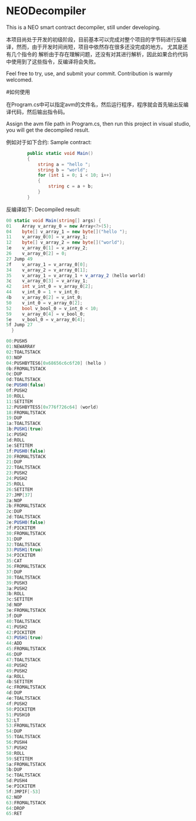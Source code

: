 # NEODecompiler
This is a NEO smart contract decompiler, still under developing.

本项目尚处于开发的初级阶段，目前基本可以完成对整个项目的字节码进行反编译，然而，由于开发时间尚短，项目中依然存在很多还没完成的地方。 尤其是还有几个指令的
解析由于存在理解问题，还没有对其进行解析，因此如果合约代码中使用到了这些指令，反编译将会失败。

Feel free to try, use, and submit your commit. Contribution is warmly welcomed.

#如何使用

在Program.cs中可以指定avm的文件名，然后运行程序，程序就会首先输出反编译代码，然后输出指令码。

Assign the avm file path in Program.cs, then run this project in visual studio, you will get the decompiled result.

例如对于如下合约:
Sample contract:

```c#
        public static void Main()
        {
            string a = "hello ";
            string b = "world";
            for (int i = 0; i < 10; i++)
            {
                string c = a + b;
            }
        }
```

反编译如下:
Decompiled result:

```C#
00 static void Main(string[] args) {
01    Array v_array_0 = new Array<?>(5);
04    byte[] v_array_1 = new byte[]("hello ");
11    v_array_0[0] = v_array_1;
12    byte[] v_array_2 = new byte[]("world");
1e    v_array_0[1] = v_array_2;
26    v_array_0[2] = 0;
27 Jump 49
2f    v_array_1 = v_array_0[0];
34    v_array_2 = v_array_0[1];
35    v_array_1 = v_array_1 + v_array_2 (hello world)
3c    v_array_0[3] = v_array_1;
42    int v_int_0 = v_array_0[2];
44    v_int_0 = 1 + v_int_0;
4b    v_array_0[2] = v_int_0;
50    v_int_0 = v_array_0[2];
52    bool v_bool_0 = v_int_0 < 10;
59    v_array_0[4] = v_bool_0;
5e    v_bool_0 = v_array_0[4];
5f Jump 27
  }

00:PUSH5
01:NEWARRAY
02:TOALTSTACK
03:NOP
04:PUSHBYTES6[0x68656c6c6f20] (hello )
0b:FROMALTSTACK
0c:DUP
0d:TOALTSTACK
0e:PUSH0(false)
0f:PUSH2
10:ROLL
11:SETITEM
12:PUSHBYTES5[0x776f726c64] (world)
18:FROMALTSTACK
19:DUP
1a:TOALTSTACK
1b:PUSH1(true)
1c:PUSH2
1d:ROLL
1e:SETITEM
1f:PUSH0(false)
20:FROMALTSTACK
21:DUP
22:TOALTSTACK
23:PUSH2
24:PUSH2
25:ROLL
26:SETITEM
27:JMP[37]
2a:NOP
2b:FROMALTSTACK
2c:DUP
2d:TOALTSTACK
2e:PUSH0(false)
2f:PICKITEM
30:FROMALTSTACK
31:DUP
32:TOALTSTACK
33:PUSH1(true)
34:PICKITEM
35:CAT
36:FROMALTSTACK
37:DUP
38:TOALTSTACK
39:PUSH3
3a:PUSH2
3b:ROLL
3c:SETITEM
3d:NOP
3e:FROMALTSTACK
3f:DUP
40:TOALTSTACK
41:PUSH2
42:PICKITEM
43:PUSH1(true)
44:ADD
45:FROMALTSTACK
46:DUP
47:TOALTSTACK
48:PUSH2
49:PUSH2
4a:ROLL
4b:SETITEM
4c:FROMALTSTACK
4d:DUP
4e:TOALTSTACK
4f:PUSH2
50:PICKITEM
51:PUSH10
52:LT
53:FROMALTSTACK
54:DUP
55:TOALTSTACK
56:PUSH4
57:PUSH2
58:ROLL
59:SETITEM
5a:FROMALTSTACK
5b:DUP
5c:TOALTSTACK
5d:PUSH4
5e:PICKITEM
5f:JMPIF[-53]
62:NOP
63:FROMALTSTACK
64:DROP
65:RET
```
